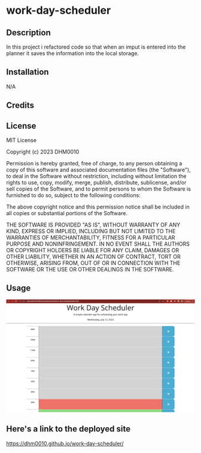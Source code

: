 # work-day-scheduler

## Description
In this project i refactored code so that when an imput is entered into the planner it saves the information into the local storage.
## Installation
N/A

## Credits

## License
MIT License

Copyright (c) 2023 DHM0010

Permission is hereby granted, free of charge, to any person obtaining a copy
of this software and associated documentation files (the "Software"), to deal
in the Software without restriction, including without limitation the rights
to use, copy, modify, merge, publish, distribute, sublicense, and/or sell
copies of the Software, and to permit persons to whom the Software is
furnished to do so, subject to the following conditions:

The above copyright notice and this permission notice shall be included in all
copies or substantial portions of the Software.

THE SOFTWARE IS PROVIDED "AS IS", WITHOUT WARRANTY OF ANY KIND, EXPRESS OR
IMPLIED, INCLUDING BUT NOT LIMITED TO THE WARRANTIES OF MERCHANTABILITY,
FITNESS FOR A PARTICULAR PURPOSE AND NONINFRINGEMENT. IN NO EVENT SHALL THE
AUTHORS OR COPYRIGHT HOLDERS BE LIABLE FOR ANY CLAIM, DAMAGES OR OTHER
LIABILITY, WHETHER IN AN ACTION OF CONTRACT, TORT OR OTHERWISE, ARISING FROM,
OUT OF OR IN CONNECTION WITH THE SOFTWARE OR THE USE OR OTHER DEALINGS IN THE
SOFTWARE.


## Usage
![Alt text](<Assets/images /work-day-scheduler.png>)

## Here's a link to the deployed site
https://dhm0010.github.io/work-day-scheduler/
